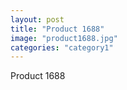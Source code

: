 ```yaml
---
layout: post
title: "Product 1688"
image: "product1688.jpg"
categories: "category1"
---
```

Product 1688
